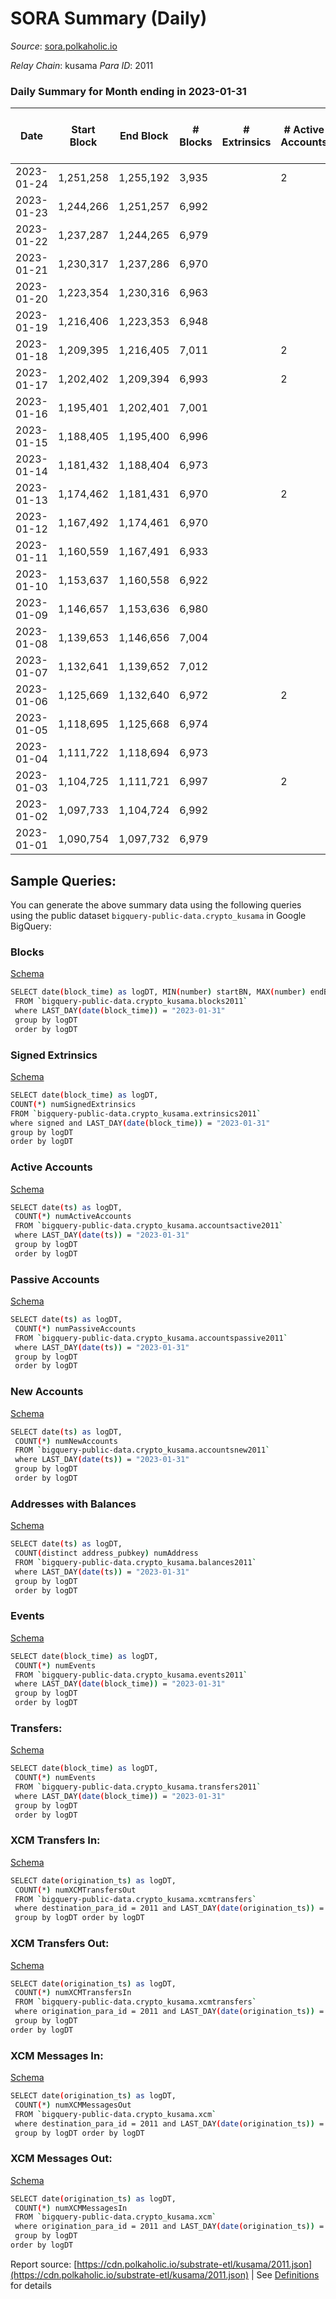 # SORA Summary (Daily)

_Source_: [sora.polkaholic.io](https://sora.polkaholic.io)

*Relay Chain*: kusama
*Para ID*: 2011



### Daily Summary for Month ending in 2023-01-31


| Date    | Start Block | End Block | # Blocks | # Extrinsics | # Active Accounts | # Passive Accounts | # New Accounts | # Addresses | # Events  | # Transfers ($USD) | # XCM Transfers In ($USD) | # XCM Transfers Out ($USD) | # XCM In | # XCM Out | Issues |
|---------|-------------|-----------|----------|--------------|-------------------|--------------------|----------------|-------------|-----------|--------------------|---------------------------|----------------------------|----------|-----------|--------|
| 2023-01-24 | 1,251,258 | 1,255,192 | 3,935 |  | 2 |  |  | 3 | 7,872 |   |   |   |  |  |  |
| 2023-01-23 | 1,244,266 | 1,251,257 | 6,992 |  |  |  |  | 3 | 13,988 |   |   |   |  |  |  |
| 2023-01-22 | 1,237,287 | 1,244,265 | 6,979 |  |  |  |  | 3 | 13,962 |   |   |   |  |  |  |
| 2023-01-21 | 1,230,317 | 1,237,286 | 6,970 |  |  |  |  | 3 | 13,944 |   |   |   |  |  |  |
| 2023-01-20 | 1,223,354 | 1,230,316 | 6,963 |  |  |  |  | 3 | 13,930 |   |   |   |  |  |  |
| 2023-01-19 | 1,216,406 | 1,223,353 | 6,948 |  |  |  |  | 3 | 13,900 |   |   |   |  |  |  |
| 2023-01-18 | 1,209,395 | 1,216,405 | 7,011 |  | 2 |  |  | 3 | 14,026 |   |   |   |  |  |  |
| 2023-01-17 | 1,202,402 | 1,209,394 | 6,993 |  | 2 |  |  | 3 | 13,989 |   |   |   |  |  |  |
| 2023-01-16 | 1,195,401 | 1,202,401 | 7,001 |  |  |  |  | 3 | 14,006 |   |   |   |  |  |  |
| 2023-01-15 | 1,188,405 | 1,195,400 | 6,996 |  |  |  |  | 3 | 13,996 |   |   |   |  |  |  |
| 2023-01-14 | 1,181,432 | 1,188,404 | 6,973 |  |  |  |  | 3 | 13,950 |   |   |   |  |  |  |
| 2023-01-13 | 1,174,462 | 1,181,431 | 6,970 |  | 2 |  |  | 3 | 13,944 |   |   |   |  |  |  |
| 2023-01-12 | 1,167,492 | 1,174,461 | 6,970 |  |  |  |  | 3 | 13,944 |   |   |   |  |  |  |
| 2023-01-11 | 1,160,559 | 1,167,491 | 6,933 |  |  |  |  | 3 | 13,870 |   |   |   |  |  |  |
| 2023-01-10 | 1,153,637 | 1,160,558 | 6,922 |  |  |  |  | 3 | 13,848 |   |   |   |  |  |  |
| 2023-01-09 | 1,146,657 | 1,153,636 | 6,980 |  |  |  |  | 3 | 13,963 |   |   |   |  |  |  |
| 2023-01-08 | 1,139,653 | 1,146,656 | 7,004 |  |  |  |  |  | 14,012 |   |   |   |  |  |  |
| 2023-01-07 | 1,132,641 | 1,139,652 | 7,012 |  |  |  |  | 3 | 14,028 |   |   |   |  |  |  |
| 2023-01-06 | 1,125,669 | 1,132,640 | 6,972 |  | 2 |  |  | 3 | 13,948 |   |   |   |  |  |  |
| 2023-01-05 | 1,118,695 | 1,125,668 | 6,974 |  |  |  |  | 3 | 13,952 |   |   |   |  |  |  |
| 2023-01-04 | 1,111,722 | 1,118,694 | 6,973 |  |  |  |  | 3 | 13,950 |   |   |   |  |  |  |
| 2023-01-03 | 1,104,725 | 1,111,721 | 6,997 |  | 2 |  |  | 3 | 13,998 |   |   |   |  |  |  |
| 2023-01-02 | 1,097,733 | 1,104,724 | 6,992 |  |  |  |  | 3 | 13,988 |   |   |   |  |  |  |
| 2023-01-01 | 1,090,754 | 1,097,732 | 6,979 |  |  |  |  | 3 | 13,962 |   |   |   |  |  |  |

## Sample Queries:
You can generate the above summary data using the following queries using the public dataset `bigquery-public-data.crypto_kusama` in Google BigQuery:


### Blocks 

[Schema](https://github.com/colorfulnotion/substrate-etl/blob/main/schema/blocks.json)

```bash
SELECT date(block_time) as logDT, MIN(number) startBN, MAX(number) endBN, COUNT(*) numBlocks 
 FROM `bigquery-public-data.crypto_kusama.blocks2011`  
 where LAST_DAY(date(block_time)) = "2023-01-31" 
 group by logDT 
 order by logDT
```

### Signed Extrinsics 

[Schema](https://github.com/colorfulnotion/substrate-etl/blob/main/schema/extrinsics.json)

```bash
SELECT date(block_time) as logDT, 
COUNT(*) numSignedExtrinsics 
FROM `bigquery-public-data.crypto_kusama.extrinsics2011`  
where signed and LAST_DAY(date(block_time)) = "2023-01-31" 
group by logDT 
order by logDT
```

### Active Accounts 

[Schema](https://github.com/colorfulnotion/substrate-etl/blob/main/schema/accountsactive.json)

```bash
SELECT date(ts) as logDT, 
 COUNT(*) numActiveAccounts 
 FROM `bigquery-public-data.crypto_kusama.accountsactive2011` 
 where LAST_DAY(date(ts)) = "2023-01-31" 
 group by logDT 
 order by logDT
```

### Passive Accounts 

[Schema](https://github.com/colorfulnotion/substrate-etl/blob/main/schema/accountspassive.json)

```bash
SELECT date(ts) as logDT, 
 COUNT(*) numPassiveAccounts 
 FROM `bigquery-public-data.crypto_kusama.accountspassive2011` 
 where LAST_DAY(date(ts)) = "2023-01-31" 
 group by logDT 
 order by logDT
```

### New Accounts 

[Schema](https://github.com/colorfulnotion/substrate-etl/blob/main/schema/accountsnew.json)

```bash
SELECT date(ts) as logDT, 
 COUNT(*) numNewAccounts 
 FROM `bigquery-public-data.crypto_kusama.accountsnew2011` 
 where LAST_DAY(date(ts)) = "2023-01-31" 
 group by logDT
 order by logDT
```

### Addresses with Balances 

[Schema](https://github.com/colorfulnotion/substrate-etl/blob/main/schema/balances.json)

```bash
SELECT date(ts) as logDT,
 COUNT(distinct address_pubkey) numAddress 
 FROM `bigquery-public-data.crypto_kusama.balances2011` 
 where LAST_DAY(date(ts)) = "2023-01-31" 
 group by logDT 
 order by logDT
```

### Events 

[Schema](https://github.com/colorfulnotion/substrate-etl/blob/main/schema/events.json)

```bash
SELECT date(block_time) as logDT, 
 COUNT(*) numEvents 
 FROM `bigquery-public-data.crypto_kusama.events2011` 
 where LAST_DAY(date(block_time)) = "2023-01-31" 
 group by logDT 
 order by logDT
```

### Transfers:

[Schema](https://github.com/colorfulnotion/substrate-etl/blob/main/schema/transfers.json)

```bash
SELECT date(block_time) as logDT, 
 COUNT(*) numEvents 
 FROM `bigquery-public-data.crypto_kusama.transfers2011` 
 where LAST_DAY(date(block_time)) = "2023-01-31" 
 group by logDT 
 order by logDT
```

### XCM Transfers In: 

[Schema](https://github.com/colorfulnotion/substrate-etl/blob/main/schema/xcmtransfers.json)

```bash
SELECT date(origination_ts) as logDT, 
 COUNT(*) numXCMTransfersOut 
 FROM `bigquery-public-data.crypto_kusama.xcmtransfers` 
 where destination_para_id = 2011 and LAST_DAY(date(origination_ts)) = "2023-01-31" 
 group by logDT order by logDT
```

### XCM Transfers Out: 

[Schema](https://github.com/colorfulnotion/substrate-etl/blob/main/schema/xcmtransfers.json)

```bash
SELECT date(origination_ts) as logDT, 
 COUNT(*) numXCMTransfersIn 
 FROM `bigquery-public-data.crypto_kusama.xcmtransfers` 
 where origination_para_id = 2011 and LAST_DAY(date(origination_ts)) = "2023-01-31" 
 group by logDT 
order by logDT
```

### XCM Messages In: 

[Schema](https://github.com/colorfulnotion/substrate-etl/blob/main/schema/xcm.json)

```bash
SELECT date(origination_ts) as logDT, 
 COUNT(*) numXCMMessagesOut 
 FROM `bigquery-public-data.crypto_kusama.xcm` 
 where destination_para_id = 2011 and LAST_DAY(date(origination_ts)) = "2023-01-31" 
 group by logDT order by logDT
```

### XCM Messages Out: 

[Schema](https://github.com/colorfulnotion/substrate-etl/blob/main/schema/xcm.json)

```bash
SELECT date(origination_ts) as logDT, 
 COUNT(*) numXCMMessagesIn 
 FROM `bigquery-public-data.crypto_kusama.xcm` 
 where origination_para_id = 2011 and LAST_DAY(date(origination_ts)) = "2023-01-31" 
 group by logDT 
order by logDT
```


Report source: [https://cdn.polkaholic.io/substrate-etl/kusama/2011.json](https://cdn.polkaholic.io/substrate-etl/kusama/2011.json) | See [Definitions](/DEFINITIONS.md) for details
